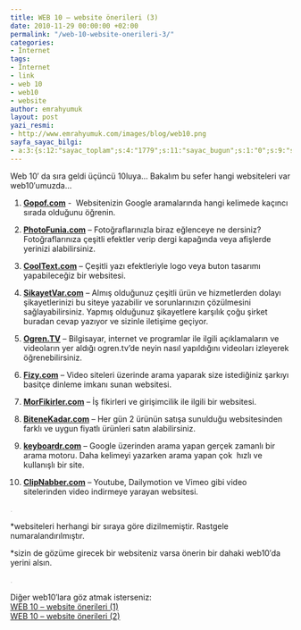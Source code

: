 ```yaml
---
title: WEB 10 – website önerileri (3)
date: 2010-11-29 00:00:00 +02:00
permalink: "/web-10-website-onerileri-3/"
categories:
- İnternet
tags:
- İnternet
- link
- web 10
- web10
- website
author: emrahyumuk
layout: post
yazi_resmi:
- http://www.emrahyumuk.com/images/blog/web10.png
sayfa_sayac_bilgi:
- a:3:{s:12:"sayac_toplam";s:4:"1779";s:11:"sayac_bugun";s:1:"0";s:9:"son_okuma";s:10:"1364899003";}
---
```


Web 10&#8242; da sıra geldi üçüncü 10luya&#8230; Bakalım bu sefer hangi websiteleri var web10&#8242;umuzda&#8230;

1. **<a href="http://gopof.com/" target="_blank">Gopof.com</a>** -  Websitenizin Google aramalarında hangi kelimede kaçıncı sırada olduğunu öğrenin.

2. <a href="http://www.photofunia.com/" target="_blank"><strong>PhotoFunia.com</strong></a> &#8211; Fotoğraflarınızla biraz eğlenceye ne dersiniz? Fotoğraflarınıza çeşitli efektler verip dergi kapağında veya afişlerde yerinizi alabilirsiniz.

3. <a href="http://cooltext.com/" target="_blank"><strong>CoolText.com</strong></a> &#8211; Çeşitli yazı efektleriyle logo veya buton tasarımı yapabileceğiz bir websitesi.

4. <a href="http://www.sikayetvar.com/" target="_blank"><strong>SikayetVar.com</strong></a> &#8211; Almış olduğunuz çeşitli ürün ve hizmetlerden dolayı şikayetlerinizi bu siteye yazabilir ve sorunlarınızın çözülmesini sağlayabilirsiniz. Yapmış olduğunuz şikayetlere karşılık çoğu şirket buradan cevap yazıyor ve sizinle iletişime geçiyor.

5. <a href="http://www.ogren.tv/" target="_blank"><strong>Ogren.TV</strong></a> &#8211; Bilgisayar, internet ve programlar ile ilgili açıklamaların ve videoların yer aldığı ogren.tv&#8217;de neyin nasıl yapıldığını videoları izleyerek öğrenebilirsiniz.

<!--more-->

6. <a href="http://fizy.com/" target="_blank"><strong>Fizy.com</strong></a> &#8211; Video siteleri üzerinde arama yaparak size istediğiniz şarkıyı basitçe dinleme imkanı sunan websitesi.

7. <a href="http://www.morfikirler.com/" target="_blank"><strong>MorFikirler.com</strong></a> &#8211; İş fikirleri ve girişimcilik ile ilgili bir websitesi.

8. <a href="http://www.bitenekadar.com/" target="_blank"><strong>BiteneKadar.com</strong></a> &#8211; Her gün 2 ürünün satışa sunulduğu websitesinden farklı ve uygun fiyatlı ürünleri satın alabilirsiniz.

9. <a href="http://keyboardr.com/" target="_blank"><strong>keyboardr.com</strong></a> &#8211; Google üzerinden arama yapan gerçek zamanlı bir arama motoru. Daha kelimeyi yazarken arama yapan çok  hızlı ve kullanışlı bir site.

10. <a href="http://clipnabber.com/" target="_blank"><strong>ClipNabber.com</strong></a> &#8211; Youtube, Dailymotion ve Vimeo gibi video sitelerinden video indirmeye yarayan websitesi.

<span style="color: #c0c0c0;">.</span>

*websiteleri herhangi bir sıraya göre dizilmemiştir. Rastgele numaralandırılmıştır.

*sizin de gözüme girecek bir websiteniz varsa önerin bir dahaki web10′da yerini alsın.

<span style="color: #c0c0c0;">.</span>

Diğer web10&#8242;lara göz atmak isterseniz:  
[WEB 10 – website önerileri (1)][1]  
[WEB 10 – website önerileri (2)][2]

 [1]: http://www.emrahyumuk.com/blog/web-10-website-onerileri-1/
 [2]: http://www.emrahyumuk.com/blog/web-10-website-onerileri-2/